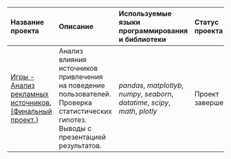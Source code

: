 | Название проекта | Описание | Используемые языки программирования и библиотеки | Статус проекта |
|:-----------------|:---------|:-------------------------------------------------|:---------------|
| [Игры - Анализ рекламных источников.(Финальный проект.)](https://github.com/Protobionik/yandex_praktikum/blob/8eccfd23af2dc9193d22f7ce8196cfb8a3292262/My%20progect/12.Game%20final/12.Game%20final.ipynb) | Анализ влияния источников привлечения на поведение пользователей. Проверка статистических гипотез. Выводы с презентацией результатов.  | *pandas*, *matplotlyb*, *numpy*, *seaborn*,  *datatime*,  *scipy*, *math*, *plotly* | Проект завершен. |

